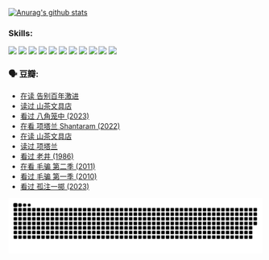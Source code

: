 
[![Anurag's github stats](https://github-readme-stats.vercel.app/api?username=w940853815)](https://github.com/anuraghazra/github-readme-stats)

### Skills:

<code><img height="32" src="https://cdn.jsdelivr.net/npm/simple-icons@v5/icons/python.svg"></code>
<code><img height="32" src="https://cdn.jsdelivr.net/npm/simple-icons@v5/icons/javascript.svg"></code>
<code><img height="32" src="https://cdn.jsdelivr.net/npm/simple-icons@v5/icons/django.svg"></code>
<code><img height="32" src="https://cdn.jsdelivr.net/npm/simple-icons@v5/icons/flask.svg"></code>
<code><img height="32" src="https://cdn.jsdelivr.net/npm/simple-icons@v5/icons/vuetify.svg"></code>
<code><img height="32" src="https://cdn.jsdelivr.net/npm/simple-icons@v5/icons/git.svg"></code>
<code><img height="32" src="https://cdn.jsdelivr.net/npm/simple-icons@v5/icons/docker.svg"></code>
<code><img height="32" src="https://cdn.jsdelivr.net/npm/simple-icons@v5/icons/postgresql.svg"></code>
<code><img height="32" src="https://cdn.jsdelivr.net/npm/simple-icons@v5/icons/elasticsearch.svg"></code>
<code><img height="32" src="https://cdn.jsdelivr.net/npm/simple-icons@v5/icons/macos.svg"></code>
<code><img height="32" src="https://cdn.jsdelivr.net/npm/simple-icons@v5/icons/linux.svg"></code>

### 🗣 豆瓣:

<!-- DOUBAN-ACTIVITIES:START -->
- [在读 告别百年激进](https://www.douban.com/people/136069238/status/4374953075/?_i=95197772)
- [读过 山茶文具店](https://www.douban.com/people/136069238/status/4374952154/?_i=95197772)
- [看过 八角笼中‎ (2023)](https://www.douban.com/people/136069238/status/4367541707/?_i=95197772)
- [在看 项塔兰 Shantaram‎ (2022)](https://www.douban.com/people/136069238/status/4365497032/?_i=95197772)
- [在读 山茶文具店](https://www.douban.com/people/136069238/status/4364620725/?_i=95197772)
- [读过 项塔兰](https://www.douban.com/people/136069238/status/4364620288/?_i=95197773)
- [看过 老井‎ (1986)](https://www.douban.com/people/136069238/status/4362366672/?_i=95197773)
- [在看 毛骗 第二季‎ (2011)](https://www.douban.com/people/136069238/status/4355752869/?_i=95197773)
- [看过 毛骗 第一季‎ (2010)](https://www.douban.com/people/136069238/status/4355752667/?_i=95197773)
- [看过 孤注一掷‎ (2023)](https://www.douban.com/people/136069238/status/4354774568/?_i=95197773)
<!-- DOUBAN-ACTIVITIES:END -->


![Snake animation](https://raw.githubusercontent.com/w940853815/w940853815/output/github-contribution-grid-snake.svg)

<!--
**w940853815/w940853815** is a ✨ _special_ ✨ repository because its `README.md` (this file) appears on your GitHub profile.

Here are some ideas to get you started:

- 🔭 I’m currently working on ...
- 🌱 I’m currently learning ...
- 👯 I’m looking to collaborate on ...
- 🤔 I’m looking for help with ...
- 💬 Ask me about ...
- 📫 How to reach me: ...
- 😄 Pronouns: ...
- ⚡ Fun fact: ...
-->
